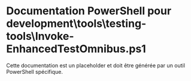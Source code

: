 # Documentation PowerShell pour development\tools\testing-tools\Invoke-EnhancedTestOmnibus.ps1

Cette documentation est un placeholder et doit être générée par un outil PowerShell spécifique.
